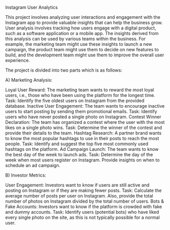 Instagram User Analytics

This project involves analyzing user interactions and engagement with the Instagram app to provide valuable insights that can help the business grow.
User analysis involves tracking how users engage with a digital product, such as a software application or a mobile app. The insights derived from this 
analysis can be used by various teams within the business. For example, the marketing team might use these insights to launch a new campaign, the product
team might use them to decide on new features to build, and the development team might use them to improve the overall user experience. 

The project is divided into two parts which is as follows:

A) Marketing Analysis:

Loyal User Reward: The marketing team wants to reward the most loyal users, i.e., those who have been using the platform for the longest time.
Task: Identify the five oldest users on Instagram from the provided database.
Inactive User Engagement: The team wants to encourage inactive users to start posting by sending them promotional emails.
Task: Identify users who have never posted a single photo on Instagram.
Contest Winner Declaration: The team has organized a contest where the user with the most likes on a single photo wins.
Task: Determine the winner of the contest and provide their details to the team.
Hashtag Research: A partner brand wants to know the most popular hashtags to use in their posts to reach the most people.
Task: Identify and suggest the top five most commonly used hashtags on the platform.
Ad Campaign Launch: The team wants to know the best day of the week to launch ads.
Task: Determine the day of the week when most users register on Instagram. Provide insights on when to schedule an ad campaign.

B) Investor Metrics:

User Engagement: Investors want to know if users are still active and posting on Instagram or if they are making fewer posts.
Task: Calculate the average number of posts per user on Instagram. Also, provide the total number of photos on Instagram divided by the total number of users.
Bots & Fake Accounts: Investors want to know if the platform is crowded with fake and dummy accounts.
Task: Identify users (potential bots) who have liked every single photo on the site, as this is not typically possible for a normal user.
